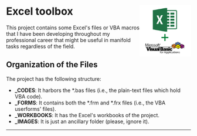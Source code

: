 <!--
  Author: Cesar Raul Urteaga-Reyesvera.
-->

#  Excel toolbox <img src="./_IMAGES/Logo.png" align="right" height="140"/>

This project contains some Excel's files or VBA macros that I have been developing throughout my professional career that might be useful in manifold tasks regardless of the field.

##  Organization of the Files

The project has the following structure:

  * **_CODES**: It harbors the \*.bas files (i.e., the plain-text files which hold VBA code).
  * **_FORMS**: It contains both the \*.frm and \*.frx files (i.e., the VBA userforms' files).
  * **_WORKBOOKS**: It has the Excel's workbooks of the project.
  * **_IMAGES**: It is just an ancillary folder (please, ignore it).

---
